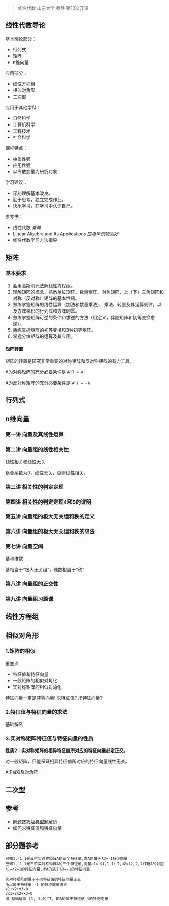 > 线性代数 山东大学 秦静 第13次开课

## 线性代数导论
基本理论部分：
- 行列式
- 矩阵
- n维向量

应用部分：
- 线性方程组
- 相似对角形
- 二次型

应用于其他学科：
- 自然科学
- 计算机科学
- 工程技术
- 社会科学

课程特点：
- 抽象性强
- 应用性强
- 以离散变量为研究对象

学习建议：
- 深刻理解基本改良。
- 勤于思考，独立完成作业。
- 快乐学习，在学习中认识自己。

参考书：
- 线性代数 *秦静*
- Linear Algebra and Its Applications *应用举例特别好*
- 线性代数学习方法指导

## 矩阵
### 基本要求
1. 会用高斯消元法解线性方程组。
1. 理解矩阵的概念，熟悉单位矩阵、数量矩阵、对角矩阵、上（下）三角矩阵和对称（反对称）矩阵的基本性质。
1. 熟练掌握矩阵的线性运算（加法和数量乘法）、乘法、转置及其运算规律，以及方阵乘积的行列式和方阵的幂。
1. 熟练掌握矩阵可逆的条件和求逆的方法（用定义，伴随矩阵和初等变换求逆）。
1. 熟练掌握矩阵的初等变换和3种初等矩阵。
1. 掌握分块矩阵的运算及其应用。

#### 矩阵转置
矩阵的转置是研究非常重要的对称矩阵和反对称矩阵的有力工具。

A为对称矩阵的充分必要条件是 `A^T = A`

A为反对称矩阵的充分必要条件是 `A^T = -A`

## 行列式

## n维向量
### 第一讲 向量及其线性运算

### 第二讲 向量组的线性相关性
线性相关和线性无关

组合系数为0，线性无关，否则线性相关。

### 第三讲 相关性的判定定理

### 第四讲 相关性的判定定理4和5的证明

### 第五讲 向量组的极大无关组和秩的定义

### 第六讲 向量组的极大无关组和秩的求法

### 第七讲 向量空间
基和维数

基相当于“极大无关组”，维数相当于“秩”

### 第八讲 向量组的正交性

### 第九讲 向量组习题课



## 线性方程组

## 相似对角形

### 1.矩阵的相似
重要点
- 特征值和特征向量
- 一般矩阵的相似对角化
- 实对称矩阵的相似对角化

特征向量一定是非零向量! 求特征值? 求特征向量?

### 2.特征值与特征向量的求法

基础解系

### 3.实对称矩阵特征值与特征向量的性质

**性质2：实对称矩阵的相异特征值所对应的特征向量必定正交。**

对一般矩阵，只能保证相异特征值所对应的特征向量线性无关。

A,P或Q及对角阵

## 二次型


## 参考
- [解题技巧及典型题解析](https://www.bilibili.com/video/av968223880)
- [如何求特征值和特征向量](https://jingyan.baidu.com/article/27fa7326afb4c146f8271ff3.html)

## 部分题参考
```
已知1,-1,1是三阶实对称矩阵A的三个特征值,求A的属于λ3=-1特征向量
已知1,-1,1是三阶实对称矩阵A的三个特征值,向量a1=（1,1,1）T,a2=(2,2,1)T是A的对应λ1=λ2=1的特征向量,求A的属于λ3=-1的特征向量.

实对称矩阵的属于不同特征值的特征向量正交
所以属于特征值 -1 的特征向量满足
x1+x2+x3=0
2x1+2x2+x3=0
得 基础解系 (1,-1,0)^T, 即A的属于特征值-1的特征向量
```